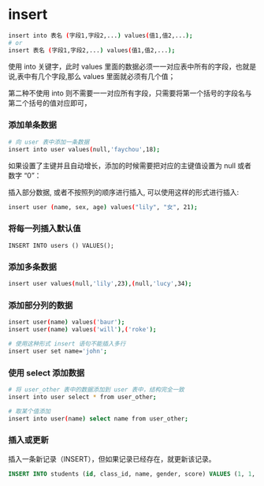 # insert
``` bash
insert into 表名 (字段1,字段2,...) values(值1,值2,...);
# or
insert 表名 (字段1,字段2,...) values(值1,值2,...);
```

使用 into 关键字，此时 values 里面的数据必须一一对应表中所有的字段，也就是说,表中有几个字段,那么 values 里面就必须有几个值；

第二种不使用 into 则不需要一一对应所有字段，只需要将第一个括号的字段名与第二个括号的值对应即可，

### 添加单条数据
``` bash
# 向 user 表中添加一条数据
insert into user values(null,'faychou',18);
```

如果设置了主键并且自动增长，添加的时候需要把对应的主键值设置为 null 或者数字 “0”：

插入部分数据, 或者不按照列的顺序进行插入, 可以使用这样的形式进行插入:

``` bash
insert user (name, sex, age) values("lily", "女", 21);
```

### 将每一列插入默认值
```
INSERT INTO users () VALUES();
```

### 添加多条数据
``` bash
insert user values(null,'lily',23),(null,'lucy',34);
```

### 添加部分列的数据
``` bash
insert user(name) values('baur');
insert user(name) values('will'),('roke');

# 使用这种形式 insert 语句不能插入多行
insert user set name='john';
```

### 使用 select 添加数据
``` bash
# 将 user_other 表中的数据添加到 user 表中，结构完全一致
insert into user select * from user_other;

# 取某个值添加
insert into user(name) select name from user_other;
```

### 插入或更新
插入一条新记录（INSERT），但如果记录已经存在，就更新该记录。

``` sql
INSERT INTO students (id, class_id, name, gender, score) VALUES (1, 1, '小明', 'F', 99) ON DUPLICATE KEY UPDATE name='小明', gender='F', score=99;
```

